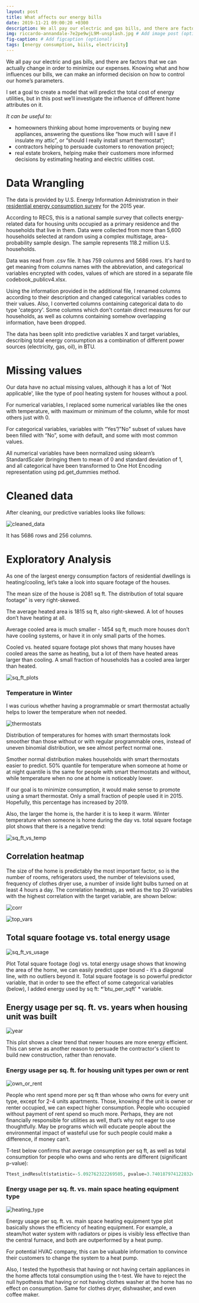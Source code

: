 ```yaml
---
layout: post
title: What affects our energy bills
date: 2019-11-21 09:00:20 +0300
description: We all pay our electric and gas bills, and there are factors that we can actually change in order to minimize our expenses. Knowing what and how influences our bills, we can make an informed decision on how to control our home’s parameters. 
img: riccardo-annandale-7e2pe9wjL9M-unsplash.jpg # Add image post (optional)
fig-caption: # Add figcaption (optional)
tags: [energy consumption, biils, electricity]
---
```

We all pay our electric and gas bills, and there are factors that we can actually change in order to minimize our expenses. Knowing what and how influences our bills, we can make an informed decision on how to control our home’s parameters. 

I set a goal to create a model that will predict the total cost of energy utilities, but in this post we’ll investigate the influence of different home attributes on it. 

*It can be useful to:*

* homeowners thinking about home improvements or buying new appliances, answering the questions like “how much will I save if I insulate my attic”, or “should I really install smart thermostat”;
* contractors helping to persuade customers to renovation project;
* real estate brokers, helping make their customers more informed decisions by estimating heating and electric utilities cost.

# Data Wrangling

The data is provided by U.S. Energy Information Administration in their [residential energy consumption survey](https://www.eia.gov/consumption/residential/data/2015/index.php?view=microdata) for the 2015 year.

According to RECS, this is a national sample survey that collects energy-related data for housing units occupied as a primary residence and the households that live in them. Data were collected from more than 5,600 households selected at random using a complex multistage, area-probability sample design. The sample represents 118.2 million U.S. households.

Data was read from .csv file. It has 759 columns and 5686 rows. It's hard to get meaning from columns names with the abbreviation, and categorical variables encrypted with codes, values of which are stored in a separate file codebook_publicv4.xlsx.

Using the information provided in the additional file, I renamed columns according to their description and changed categorical variables codes to their values. Also, I converted columns containing categorical data to do type 'category'. 
Some columns which don't contain direct measures for our households, as well as columns containing somehow overlapping information, have been dropped. 

The data has been split into predictive variables X and target variables, describing total energy consumption as a combination of different power sources (electricity, gas, oil), in BTU.

# Missing values
Our data have no actual missing values, although it has a lot of 'Not applicable', like the type of pool heating system for houses without a pool.

For numerical variables,  I replaced some numerical variables like the ones with temperature, with maximum or minimum of the column, while for most others just with 0.

For categorical variables, variables with “Yes”/”No” subset of values have been filled with “No”, some with default, and some with most common values.

All numerical variables have been normalized using sklearn’s StandardScaler (bringing them to mean of 0 and standard deviation of 1, and all categorical have been transformed to One Hot Encoding representation using  pd.get_dummies method.

# Cleaned data
After cleaning, our predictive variables looks like follows:

![cleaned_data]({{site.baseurl}}/assets/img/energy/cleaned_data.jpg)


It has 5686 rows and 256 columns. 


# Exploratory Analysis
As one of the largest energy consumption factors of residential dwellings is heating/cooling, let’s take a look into square footage of the houses.

The mean size of the house is 2081 sq ft. The distribution of total square footage" is very right-skewed.

The average heated area is 1815 sq ft, also right-skewed. A lot of houses don’t have heating at all.

Average cooled area is much smaller - 1454 sq ft, much more houses don’t have cooling systems, or have it in only small parts of the homes. 

Cooled vs. heated square footage plot shows that many houses have cooled areas the same as heating, but a lot of them have heated areas larger than cooling. A small fraction of households has a cooled area larger than heated. 

![sq_ft_plots]({{site.baseurl}}/assets/img/energy/sq_ft_plots.jpg)


### Temperature in Winter
I was curious whether having a programmable or smart thermostat actually helps to lower the temperature when not needed.

![thermostats]({{site.baseurl}}/assets/img/energy/thermostats.jpg)


Distribution of temperatures for homes with smart thermostats look smoother than those without or with regular programmable ones, instead of uneven binomial distribution, we see almost perfect normal one. 

Smother normal distribution makes households with smart thermostats easier to predict. 
50% quantile for temperature when someone at home or at night quantile is the same for people with smart thermostats and without, while temperature when no one at home is noticeably lower.

If our goal is to minimize consumption, it would make sense to promote using a smart thermostat.  Only a small fraction of people used it in 2015. Hopefully, this percentage has increased by 2019.

Also, the larger the home is, the harder it is to keep it warm. Winter temperature when someone is home during the day vs. total square footage plot shows that there is a negative trend:

![sq_ft_vs_temp]({{site.baseurl}}/assets/img/energy/sq_ft_vs_temp.jpg)


## Correlation heatmap


The size of the home is predictably the most important factor, so is the number of rooms, refrigerators used, the number of televisions used, frequency of clothes dryer use, a number of inside light bulbs turned on at least 4 hours a day. The correlation heatmap, as well as the top 20 variables with the highest correlation with the target variable,  are shown below:

![corr]({{site.baseurl}}/assets/img/energy/corr.jpg)

![top_vars]({{site.baseurl}}/assets/img/energy/top_vars.jpg)

## Total square footage vs. total energy usage 

![sq_ft_vs_usage]({{site.baseurl}}/assets/img/energy/sq_ft_vs_usage.jpg)

Plot Total square footage (log) vs. total energy usage shows that knowing the area of the home, we can easily predict upper bound - it’s a diagonal line, with no outliers beyond it.
Total square footage is so powerful predictor variable, that in order to see the effect of some categorical variables (below), I added energy used by sq ft: *'btu_per_sqft' * variable.

## Energy usage per sq. ft. vs. years when housing unit was built

![year]({{site.baseurl}}/assets/img/energy/year.jpg)

This plot shows a clear trend that newer houses are more energy efficient. This can serve as another reason to persuade the contractor's client to build new construction, rather than renovate.  

### Energy usage per sq. ft. for housing unit types per own or rent

![own_or_rent]({{site.baseurl}}/assets/img/energy/own_or_rent.jpg)


People who rent spend more per sq ft than whose who owns for every unit type, except for 2-4 units apartments. Those, knowing if the unit is owner or renter occupied, we can expect higher consumption. People who occupied without payment of rent spend so much more. Perhaps, they are not financially responsible for utilities as well, that’s why not eager to use thoughtfully. May be programs which will educate people about the environmental impact of wasteful use for such people could make a difference, if money can’t.

T-test below confirms that average consumption per sq ft, as well as total consumption for people who owns and who rents are different (significant p-value):

``` python
Ttest_indResult(statistic=-5.092762322269505, pvalue=3.740187974122832e-07)
```

### Energy usage per sq. ft. vs. main space heating equipment type

![heating_type]({{site.baseurl}}/assets/img/energy/heating_type.jpg)

Energy usage per sq. ft. vs. main space heating equipment type plot basically shows the efficiency of heating equipment. For example, a steam/hot water system with radiators or pipes is visibly less effective than the central furnace, and both are outperformed by a heat pump. 

For potential HVAC company, this can be valuable information to convince their customers to change the system to a heat pump. 

Also, I tested the hypothesis that having or not having certain appliances in the home affects total consumption using the t-test. We have to reject the null hypothesis that having or not having clothes washer at the home has no effect on consumption. Same for clothes dryer, dishwasher, and even coffee maker.


